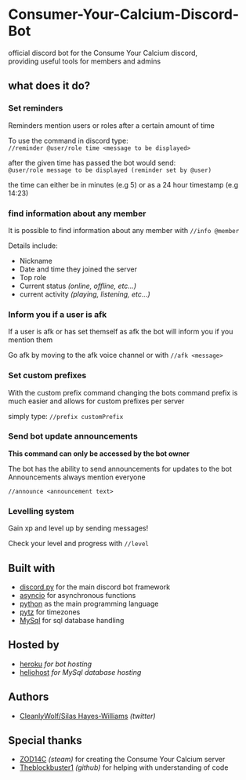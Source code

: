 # Consumer-Your-Calcium-Discord-Bot
official discord bot for the Consume Your Calcium discord,     
providing useful tools for members and admins

## what does it do?
### Set reminders
Reminders mention users or roles after a certain amount of time  
  
To use the command in discord type:  
`//reminder @user/role time <message to be displayed>`  
    
after the given time has passed the bot would send:  
`@user/role message to be displayed (reminder set by @user)`  
  
the time can either be in minutes (e.g 5) or as a 24 hour timestamp (e.g 14:23)  
  
### find information about any member  
It is possible to find information about any member with `//info @member`  
  
Details include:  
* Nickname  
* Date and time they joined the server  
* Top role  
* Current status *(online, offline, etc...)*  
* current activity *(playing, listening, etc...)*  
  
### Inform you if a user is afk  
If a user is afk or has set themself as afk the bot will inform you if you mention them  
  
Go afk by moving to the afk voice channel or with `//afk <message>`  

### Set custom prefixes  
With the custom prefix command changing the bots command prefix is much easier and allows for custom prefixes per server    
  
simply type:
`//prefix customPrefix`  
  
### Send bot update announcements  
**This command can only be accessed by the bot owner**  
  
The bot has the ability to send announcements for updates to the bot  
Announcements always mention everyone  
  
`//announce <announcement text>`  
  
### Levelling system  
Gain xp and level up by sending messages!  
  
Check your level and progress with `//level`  

## Built with  
  
* [discord.py](https://discordpy.readthedocs.io/en/latest/) for the main discord bot framework  
* [asyncio](https://docs.python.org/3/library/asyncio.html) for asynchronous functions  
* [python](https://www.python.org/) as the main programming language    
* [pytz](https://pypi.org/project/pytz/) for timezones  
* [MySql](https://www.mysql.com/) for sql database handling  

## Hosted by  
* [heroku](www.heroku.com) *for bot hosting*  
* [heliohost](https://www.heliohost.org/) *for MySql database hosting*    

## Authors
* [CleanlyWolf/Silas Hayes-Williams](https://twitter.com/silas_hw) *(twitter)*  
  
## Special thanks  
* [ZOD14C](https://steamcommunity.com/profiles/76561198985320935) *(steam)* for creating the Consume Your Calcium server  
* [Theblockbuster1](https://github.com/Theblockbuster1) *(github)* for helping with understanding of code
